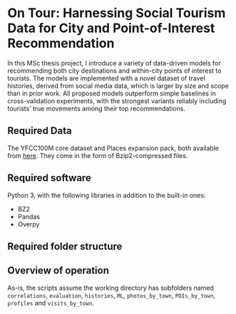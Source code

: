 # 	On Tour: Harnessing Social Tourism Data for City and Point-of-Interest Recommendation
In this MSc thesis project, I introduce a variety of data-driven models for recommending both city destinations and within-city points of interest to tourists. The models are implemented with a novel dataset of travel histories, derived from social media data, which is larger by size and scope than in prior work. All proposed models outperform simple baselines in cross-validation experiments, with the strongest variants reliably including tourists’ true movements among their top recommendations. 

## Required Data
The YFCC100M core dataset and Places expansion pack, both available from [here](https://multimediacommons.wordpress.com/yfcc100m-core-dataset/). They come in the form of Bzip2-compressed files.

## Required software
Python 3, with the following libraries in addition to the built-in ones: 
* BZ2
* Pandas
* Overpy

## Required folder structure

## Overview of operation

As-is, the scripts assume the working directory has subfolders named `correlations`, `evaluation`, `histories`, `ML`, `photos_by_town`, `POIs_by_town`, `profiles` and `visits_by_town`.
